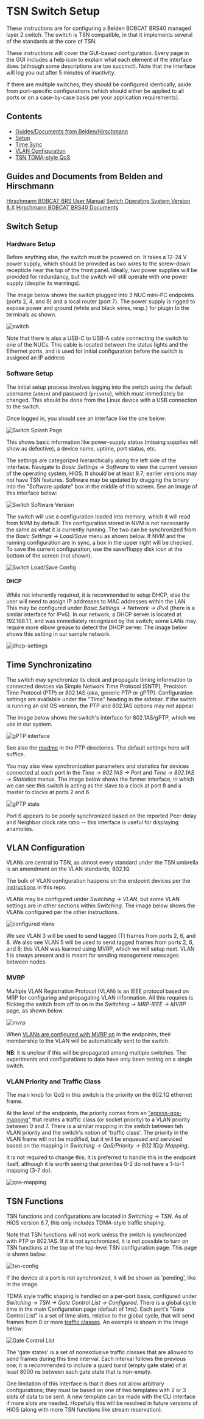 # TSN Switch Setup

These instructions are for configuring a Belden BOBCAT BRS40 managed layer 2 switch. The switch is TSN compatible, in that it implements several of the standards at the core of TSN.

These instructions will cover the GUI-based configuration. Every page in the GUI includes a help icon to explain what each element of the interface does (although some descriptions are too succinct). Note that the interface will log you out after 5 minutes of inactivity.

If there are multiple switches, they should be configured identically, aside from port-specific configurations (which should either be applied to all ports or on a case-by-case basis per your application requirements).

## Contents

* [Guides/Documents from Belden/Hirschmann](#guides-and-documents-from-belden-and-hirschmann)
* [Setup](#switch-setup)
* [Time Sync](#time-sync)
* [VLAN Configuration](#vlan-configuration)
* [TSN TDMA-style QoS](#tsn-functions)


## Guides and Documents from Belden and Hirschmann

[Hirschmann BOBCAT BRS User Manual](https://www.doc.hirschmann.com/pdf/IG_BRS20304050_02_1118_en_2018-11-15.pdf)
[Switch Operating System Version 8.X](https://catalog.belden.com/index.cfm?event=pd&p=PF_HiOS8BOBCAT)
[Hirschmann BOBCAT BRS40 Documents](https://catalog.belden.com/index.cfm?event=config&p=BRS40-8TX-EEC&c=Config215832)


## Switch Setup

### Hardware Setup

Before anything else, the switch must be powered on. It takes a 12-24 V power supply, which should be provided as two wires to the screw-down recepticle near the top of the front panel. Ideally, two power supplies will be provided for redundancy, but the switch will still operate with one power supply (despite its warnings).

The image below shows the switch plugged into 3 NUC mini-PC endpoints (ports 2, 4, and 8) and a local router (port 7). The power supply is rigged to expose power and ground (white and black wires, resp.) for plugin to the terminals as shown.

![switch](./images/wiselab_switch_setup.jpg)

Note that there is also a USB-C to USB-A cable connecting the switch to one of the NUCs. This cable is located between the status lights and the Ethernet ports, and is used for initial configuration before the switch is assigned an IP address

### Software Setup

The initial setup process involves logging into the switch using the default username (```admin```) and password (```private```), which must immediately be changed. This should be done from the Linux device with a USB connection to the switch.

Once logged in, you should see an interface like the one below:

![Switch Splash Page](./images/switch_system.png)

This shows basic information like power-supply status (missing supplies will show as defective), a device name, uptime, port status, etc.

The settings are categorized hierarchically along the left side of the interface. Navigate to *Basic Settings -> Software* to view the current version of the operating system, HiOS. It should be at least 8.7; earlier versions may not have TSN features. Software may be updated by dragging the binary into the "Software update" box in the middle of this screen. See an image of this interface below:

![Switch Software Version](images/switch_software_interface.png)

The switch will use a configuration loaded into memory, which it will read from NVM by default. The configuration stored in NVM is not necessarily the same as what it is currently running. The two can be synchronized from the *Basic Settings -> Load/Save* menu as shown below. If NVM and the running configuration are in sync, a box in the upper right will be checked. To save the current configuration, use the save/floppy disk icon at the bottom of the screen (not shown).

![Switch Load/Save Config](images/switch_config_memory.png)

#### DHCP

While not inherently required, it is recommended to setup DHCP, else the user will need to assign IP addresses to MAC addresses within the LAN. This may be configured under *Basic Settings -> Network -> IPv4* (there is a similar interface for IPv6). In our network, a DHCP server is located at 192.168.1.1, and was immediately recognized by the switch; some LANs may require more elbow grease to detect the DHCP server. The image below shows this setting in our sample network.

![dhcp-settings](./images/switch_dhcp.png)

## Time Synchronizatino

The switch may synchronize its clock and propagate timing information to connected devices via Simple Network Time Protocol (SNTP), Precision Time Protocol (PTP) or 802.1AS (aka, generic PTP or gPTP). Configuration settings are availabile under the "Time" heading in the sidebar. If the switch is running an old OS version, the PTP and 802.1AS options may not appear.

The image below shows the switch's interface for 802.1AS/gPTP, which we use in our system.

![gPTP interface](./images/switch_gPTP_config.png)

See also the [readme](./ptp/gptp/README.md) in the PTP directories. The default settings here will suffice.

You may also view synchronization parameters and statistics for devices connected at each port in the *Time -> 802.1AS -> Port* and *Time -> 802.1AS -> Statistics* menus. The image below shows the former interface, in which we can see this switch is acting as the slave to a clock at port 8 and a master to clocks at ports 2 and 6.

![gPTP stats](./images/switch_gPTP_port-info.png)

Port 6 appears to be poorly synchronized based on the reported Peer delay and Neighbor clock rate ratio -- this interface is useful for displaying anamolies.

## VLAN Configuration

VLANs are central to TSN, as almost every standard under the TSN umbrella is an amendment on the VLAN standards, 802.1Q

The bulk of VLAN configuration happens on the endpoint devices per the [instructions](VLAN_setup.md) in this repo.

VLANs may be configured under *Switching -> VLAN*, but some VLAN settings are in other sections within *Switching*. The image below shows the VLANs configured per the other instructions. 

![configured vlans](./images/switch_vlans_configured&learned.png)

We see VLAN 3 will be used to send tagged (T) frames from ports 2, 6, and 8. We also see VLAN 5 will be used to send tagged frames from ports 2, 6, and 8; this VLAN was learned using MVRP, which we will setup next. VLAN 1 is always present and is meant for sending management messages between nodes.

### MVRP

Multiple VLAN Registration Protocol (VLAN) is an IEEE protocol based on MRP for configuring and propagating VLAN information. All this requires is flicking the switch from off to on in the *Switching -> MRP-IEEE -> MVRP* page, as shown below.

![mvrp](./images/switch_mvrp.png)

When [VLANs are configured with MVRP on](VLAN_setup.md#setting-mvrp) in the endpoints, their membership to the VLAN will be automatically sent to the switch.

**NB**: it is unclear if this will be propagated among multiple switches. The experiments and configurations to date have only been testing on a single switch.

### VLAN Priority and Traffic Class

The main knob for QoS in this switch is the priority on the 802.1Q ethernet frame.

At the level of the endpoints, the priority comes from an ["egress-qos-mapping"](VLAN_setup.md#setting-egress-traffic-mapping) that relates a traffic class (or socket priority) to a VLAN priority between 0 and 7. There is a similar mapping in the switch between teh VLAN priority and the switch's notion of 'traffic class'. The priority in the VLAN frame will not be modified, but it will be enqueued and serviced based on the mapping in *Switching -> QoS/Priority -> 802.1D/p Mapping*.

It is not required to change this; it is preferred to handle this in the endpoint itself, although it is worth seeing that priorities 0-2 do not have a 1-to-1 mapping (3-7 do).

![qos-mapping](./images/switch_QoS_priority_tc_mapping.png)

## TSN Functions

TSN functions and configurations are located in *Switching -> TSN*. As of HiOS version 8.7, this only includes TDMA-style traffic shaping.

Note that TSN functions will not work unless the switch is synchronized with PTP or 802.1AS. If it is not synchronized, it is not possible to turn on TSN functions at the top of the top-level TSN configuration page. This page is shown below:

![tsn-config](./images/switch_TSN_basic_config.png)

If the device at a port is not synchronized, it will be shown as 'pending', like in the image.

TDMA style traffic shaping is handled on a per-port basis, configured under *Switching -> TSN -> Gate Control List -> Configured*. There is a global cycle time in the main Configuration page (default of 1ms). Each port's "Gate Control List" is a set of time slots, relative to the global cycle, that will send frames from 0 or more [traffic classes](#vlan-priority-and-traffic-class). An example is shown in the image below:

![Gate Control List](./images/switch_TSN_GCL.png)

The 'gate states' is a set of nonexclusive traffic classes that are allowed to send frames during this time interval. Each interval follows the previous one; it is recommended to include a guard band (empty gate state) of at least 8000 ns between each gate state that is non-empty.

One limitation of this interface is that it does not allow arbitrary configurations; they must be based on one of two templates with 2 or 3 slots of data to be sent. A new template can be made with the CLI interface if more slots are needed. Hopefully this will be resolved in future versions of HiOS (along with more TSN functions like stream reservation).
